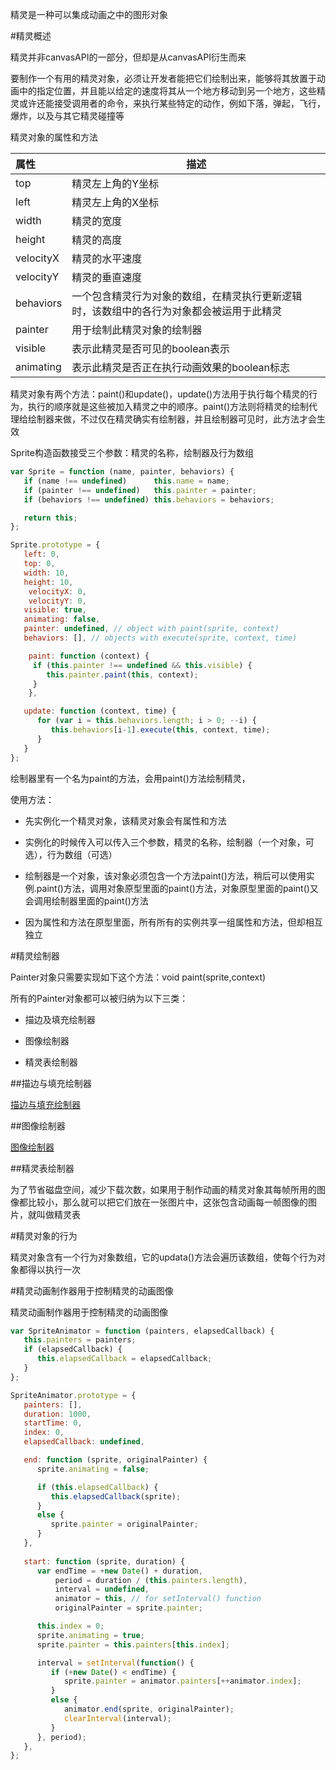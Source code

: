 精灵是一种可以集成动画之中的图形对象

#精灵概述

精灵并非canvasAPI的一部分，但却是从canvasAPI衍生而来

要制作一个有用的精灵对象，必须让开发者能把它们绘制出来，能够将其放置于动画中的指定位置，并且能以给定的速度将其从一个地方移动到另一个地方，这些精灵或许还能接受调用者的命令，来执行某些特定的动作，例如下落，弹起，飞行，爆炸，以及与其它精灵碰撞等

精灵对象的属性和方法

|属性|描述|
|:--|---|
|top|精灵左上角的Y坐标|
|left|精灵左上角的X坐标|
|width|精灵的宽度|
|height|精灵的高度|
|velocityX|精灵的水平速度|
|velocityY|精灵的垂直速度|
|behaviors|一个包含精灵行为对象的数组，在精灵执行更新逻辑时，该数组中的各行为对象都会被运用于此精灵|
|painter|用于绘制此精灵对象的绘制器|
|visible|表示此精灵是否可见的boolean表示|
|animating|表示此精灵是否正在执行动画效果的boolean标志|

精灵对象有两个方法：paint()和update()，update()方法用于执行每个精灵的行为，执行的顺序就是这些被加入精灵之中的顺序。paint()方法则将精灵的绘制代理给绘制器来做，不过仅在精灵确实有绘制器，并且绘制器可见时，此方法才会生效

Sprite构造函数接受三个参数：精灵的名称，绘制器及行为数组

```javascript
var Sprite = function (name, painter, behaviors) {
   if (name !== undefined)      this.name = name;
   if (painter !== undefined)   this.painter = painter;
   if (behaviors !== undefined) this.behaviors = behaviors;

   return this;
};

Sprite.prototype = {
   left: 0,
   top: 0,
   width: 10,
   height: 10,
	velocityX: 0,
	velocityY: 0,
   visible: true,
   animating: false,
   painter: undefined, // object with paint(sprite, context)
   behaviors: [], // objects with execute(sprite, context, time)

	paint: function (context) {
     if (this.painter !== undefined && this.visible) {
        this.painter.paint(this, context);
     }
	},

   update: function (context, time) {
      for (var i = this.behaviors.length; i > 0; --i) {
         this.behaviors[i-1].execute(this, context, time);
      }
   }
};
```

绘制器里有一个名为paint的方法，会用paint()方法绘制精灵，

使用方法：

+ 先实例化一个精灵对象，该精灵对象会有属性和方法

+ 实例化的时候传入可以传入三个参数，精灵的名称，绘制器（一个对象，可选），行为数组（可选）

+ 绘制器是一个对象，该对象必须包含一个方法paint()方法，稍后可以使用实例.paint()方法，调用对象原型里面的paint()方法，对象原型里面的paint()又会调用绘制器里面的paint()方法

+ 因为属性和方法在原型里面，所有所有的实例共享一组属性和方法，但却相互独立

#精灵绘制器

Painter对象只需要实现如下这个方法：void paint(sprite,context)

所有的Painter对象都可以被归纳为以下三类：

+ 描边及填充绘制器

+ 图像绘制器

+ 精灵表绘制器

##描边与填充绘制器

[描边与填充绘制器](/code/cp6/6-2-1.html)

##图像绘制器

[图像绘制器](/code/cp6/6-2-2.html)

##精灵表绘制器

为了节省磁盘空间，减少下载次数，如果用于制作动画的精灵对象其每帧所用的图像都比较小，那么就可以把它们放在一张图片中，这张包含动画每一帧图像的图片，就叫做精灵表

#精灵对象的行为

精灵对象含有一个行为对象数组，它的updata()方法会遍历该数组，使每个行为对象都得以执行一次

#精灵动画制作器用于控制精灵的动画图像

精灵动画制作器用于控制精灵的动画图像

```javascript
var SpriteAnimator = function (painters, elapsedCallback) {
   this.painters = painters;
   if (elapsedCallback) {
      this.elapsedCallback = elapsedCallback;
   }
};

SpriteAnimator.prototype = {
   painters: [],
   duration: 1000,
   startTime: 0,
   index: 0,
   elapsedCallback: undefined,

   end: function (sprite, originalPainter) {
      sprite.animating = false;

      if (this.elapsedCallback) {
         this.elapsedCallback(sprite);
      }
      else {
         sprite.painter = originalPainter;
      }              
   },
   
   start: function (sprite, duration) {
      var endTime = +new Date() + duration,
          period = duration / (this.painters.length),
          interval = undefined,
          animator = this, // for setInterval() function
          originalPainter = sprite.painter;

      this.index = 0;
      sprite.animating = true;
      sprite.painter = this.painters[this.index];

      interval = setInterval(function() {
         if (+new Date() < endTime) {
            sprite.painter = animator.painters[++animator.index];
         }
         else {
            animator.end(sprite, originalPainter);
            clearInterval(interval);
         }
      }, period); 
   },
};
```
